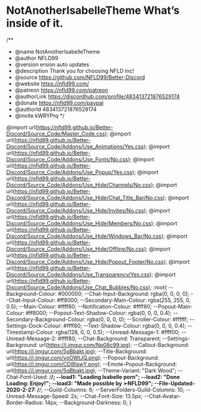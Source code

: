 # NotAnotherIsabelleTheme What’s inside of it.
/**
 * @name NotAnotherIsabelleTheme
 * @author NFLD99
 * @version ersion auto updates
 * @description Thank you for choosing NFLD Inc!
 * @source https://github.com/NFLD99/Better-Discord
 * @website https://nfld99.com/
 * @patreon https://nfld99.com/patreon
 * @authorLink https://discordhub.com/profile/483413721876529174
 * @donate https://nfld99.com/paypal
 * @authorId 483413721876529174
 * @invite kWRYPrq
*/

  @import url(https://nfld99.github.io/Better-Discord/Source_Code/Master_Code.css);
@import url(https://nfld99.github.io/Better-Discord/Source_Code/Addons/Use_Animations/Yes.css);
@import url(https://nfld99.github.io/Better-Discord/Source_Code/Addons/Use_Fonts/No.css);
@import url(https://nfld99.github.io/Better-Discord/Source_Code/Addons/Use_Popup/Yes.css);
@import url(https://nfld99.github.io/Better-Discord/Source_Code/Addons/Use_Hide/Channels/No.css);
@import url(https://nfld99.github.io/Better-Discord/Source_Code/Addons/Use_Hide/Chat_Title_Bar/No.css);
@import url(https://nfld99.github.io/Better-Discord/Source_Code/Addons/Use_Hide/Invites/No.css);
@import url(https://nfld99.github.io/Better-Discord/Source_Code/Addons/Use_Hide/Members/No.css);
@import url(https://nfld99.github.io/Better-Discord/Source_Code/Addons/Use_Hide/Windows_Bar/No.css);
@import url(https://nfld99.github.io/Better-Discord/Source_Code/Addons/Use_Hide/Offline/No.css);
@import url(https://nfld99.github.io/Better-Discord/Source_Code/Addons/Use_Hide/Popout_Footer/No.css);
@import url(https://nfld99.github.io/Better-Discord/Source_Code/Addons/Use_Transparency/Yes.css);
@import url(https://nfld99.github.io/Better-Discord/Source_Code/Addons/Use_Chat_Bubbles/No.css);
:root{
	--Background-Colour: #000000;
	--Chat-Input-Background: rgba(0, 0, 0, 0);
	--Chat-Input-Colour: #ff8000;
	--Secondary-Main-Colour: rgba(255, 255, 0, 0.5);
	--Main-Colour: #ffff80;
	--Notification-Colour: #ffff80;
	--Popout-Main-Colour: #ff8000;
	--Popout-Text-Shadow-Colour: rgba(0, 0, 0, 0.4);
	--Secondary-Background-Colour: rgba(0, 0, 0, 0);
	--Scroller-Colour: #ffffff;
	--Settings-Dock-Colour: #ffff80;
	--Text-Shadow-Colour: rgba(0, 0, 0, 0.4);
	--Timestamp-Colour: rgba(128, 0, 0, 0.5);
	--Unread-Message-1: #ffff00;
	--Unread-Message-2: #ffff80;
	--Chat-Background: Transparent;
	--Settings-Background: url(https://i.imgur.com/Np08c99.jpg);
	--Callout-Background: url(https://i.imgur.com/5qBbakt.jpg);
	--Title-Background: url(https://i.imgur.com/voOWtJQ.png);
	--Popout-Background: url(https://i.imgur.com/CD8fawY.png);
	--Emote-Popout-Background: url(https://i.imgur.com/5qBbakt.jpg);
	--Theme-Variant: "Dark Wood";
	--Chat-Font-Used: /**/;
	--load1: "Loading Isabelle porn";
	--load2: "Done Loading: Enjoy!";
	--load3: "Made possible by ➢NFLD99";
	--File-Updated-2020-2-27: /**/;
	--Guild-Columns: 6;
	--ServerFolders-Guild-Columns: 10;
	--Unread-Message-Speed: 2s;
	--Chat-Font-Size: 13.5px;
	--Chat-Avatar-Border-Radius: 14px;
	--Background-Darkness: 0;
}
